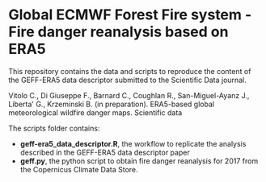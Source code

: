 # Global ECMWF Forest Fire system - Fire danger reanalysis based on ERA5

This repository contains the data and scripts to reproduce the content of the GEFF-ERA5 data descriptor submitted to the Scientific Data journal.

Vitolo C., Di Giuseppe F., Barnard C., Coughlan R., San-Miguel-Ayanz J., Liberta' G., Krzeminski B. (in preparation). ERA5-based global meteorological wildfire danger maps. Scientific data

The scripts folder contains:

  - **geff-era5_data_descriptor.R**, the workflow to replicate the analysis described in the GEFF-ERA5 data descriptor paper
  - **geff.py**, the python script to obtain fire danger reanalysis for 2017 from the Copernicus Climate Data Store.
